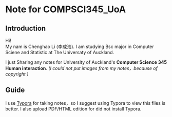 # Note for COMPSCI345_UoA

## Introduction
Hi!  
My nam is Chenghao Li (李成浩). I am studying Bsc major in Computer Sciene and Statistic at The Universaty of Auckland. 

I just Sharing any notes for University of Auckland's **Computer Science 345 Human interaction**. *(I could not put images from my notes，because of copyright )*

## Guide 

I use [Typora](https://typora.io) for taking notes，so I suggest using Typora to view this files is better. I also upload PDF/HTML edition for did not install Typora.

